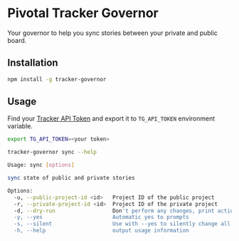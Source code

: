 # Pivotal Tracker Governor

Your governor to help you sync stories between your private and public board.

## Installation

```bash
npm install -g tracker-governor
```

## Usage

Find your [Tracker API Token](https://www.pivotaltracker.com/help/articles/api_token/) and export it to `TG_API_TOKEN` 
environment variable.

```bash
export TG_API_TOKEN=<your token>
```

```bash
tracker-governor sync --help

Usage: sync [options]

sync state of public and private stories

Options:
  -u, --public-project-id <id>   Project ID of the public project
  -r, --private-project-id <id>  Project ID of the private project
  -d, --dry-run                  Don't perform any changes, print actions
  -y, --yes                      Automatic yes to prompts
  -s, --silent                   Use with --yes to silently change all stories
  -h, --help                     output usage information
```
